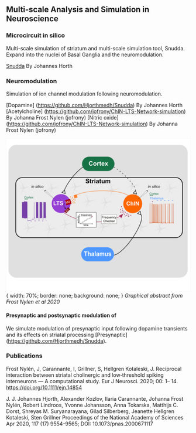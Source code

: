 ## Multi-scale Analysis and Simulation in Neuroscience 

### Microcircuit in silico 

Multi-scale simulation of striatum and multi-scale simulation tool, Snudda. 
Expand into the nuclei of Basal Ganglia and the neuromodulation.

[Snudda](https://github.com/Hjorthmedh/Snudda) By Johannes Horth

### Neuromodulation 

Simulation of ion channel modulation following neuromodulation. 

[Dopamine] (https://github.com/Hjorthmedh/Snudda) By Johannes Horth
[Acetylcholine] (https://github.com/jofrony/ChIN-LTS-Network-simulation) By Johanna Frost Nylen (jofrony)
[Nitric oxide] (https://github.com/jofrony/ChIN-LTS-Network-simulation) By Johanna Frost Nylen (jofrony)


![Muscarinic and Nitric oxide modulation in the Striatum](Graphical_abstract.png) {
  width: 70%;
  border: none;
  background: none;
} _Graphical abstract from Frost Nylen et al 2020_

#### Presynaptic and postsynaptic modulation of 

We simulate modulation of presynaptic input following dopamine transients and its effects on striatal processing 
[Presynaptic] (https://github.com/Hjorthmedh/Snudda).



### Publications

Frost Nylén, J, Carannante, I, Grillner, S, Hellgren Kotaleski, J. Reciprocal interaction between striatal cholinergic and low‐threshold spiking interneurons — A computational study. Eur J Neurosci. 2020; 00: 1– 14. https://doi.org/10.1111/ejn.14854

J. J. Johannes Hjorth, Alexander Kozlov, Ilaria Carannante, Johanna Frost Nylén, Robert Lindroos, Yvonne Johansson, Anna Tokarska, Matthijs C. Dorst, Shreyas M. Suryanarayana, Gilad Silberberg, Jeanette Hellgren Kotaleski, Sten Grillner Proceedings of the National Academy of Sciences Apr 2020, 117 (17) 9554-9565; DOI: 10.1073/pnas.2000671117
